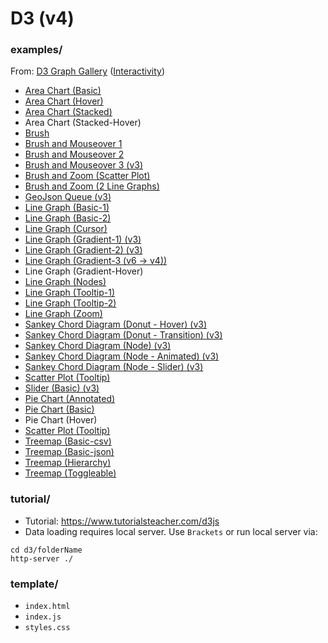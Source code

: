 # D3 (v4)

### examples/

From: [D3 Graph Gallery](https://www.d3-graph-gallery.com/index.html) ([Interactivity](https://www.d3-graph-gallery.com/interactivity.html))
- [Area Chart (Basic)](https://www.d3-graph-gallery.com/graph/area_basic.html)
- [Area Chart (Hover)](https://medium.com/@louisemoxy/create-an-accurate-tooltip-for-a-d3-area-chart-bf59783f8a2d)
- [Area Chart (Stacked)](https://www.d3-graph-gallery.com/graph/stackedarea_template.html)
- Area Chart (Stacked-Hover)
- [Brush](https://www.d3-graph-gallery.com/graph/interactivity_brush.html)
- [Brush and Mouseover 1](https://bl.ocks.org/mthh/99dc420cd7e276ecafe4ef4bf12c6927)
- [Brush and Mouseover 2](https://jsfiddle.net/gerardofurtado/5ja2ssa1/)
- [Brush and Mouseover 3 (v3)](https://stackoverflow.com/questions/38670322/d3-brushing-and-mouse-move-coexist)
- [Brush and Zoom (Scatter Plot)](https://bl.ocks.org/mbostock/f48fcdb929a620ed97877e4678ab15e6)
- [Brush and Zoom (2 Line Graphs)](https://bl.ocks.org/EfratVil/92f894ac0ba265192411e73f633a3e2f)
- [GeoJson Queue (v3)](http://bl.ocks.org/mapsam/6090056)
- [Line Graph (Basic-1)](https://www.d3-graph-gallery.com/graph/line_basic.html)
- [Line Graph (Basic-2)](https://bl.ocks.org/d3noob/402dd382a51a4f6eea487f9a35566de0)
- [Line Graph (Cursor)](https://www.d3-graph-gallery.com/graph/line_cursor.html)
- [Line Graph (Gradient-1) (v3)](https://bl.ocks.org/mbostock/3970883)
- [Line Graph (Gradient-2) (v3)](https://stackoverflow.com/questions/43635757/drawing-a-line-with-two-different-colors-using-d3)
- [Line Graph (Gradient-3 (v6 -> v4))](https://observablehq.com/@d3/variable-color-line)
- Line Graph (Gradient-Hover)
- [Line Graph (Nodes)](http://bl.ocks.org/romsson/f205420d21ced66810058d4cdf25c6dd)
- [Line Graph (Tooltip-1)](https://www.d3-graph-gallery.com/graph/connectedscatter_tooltip.html)
- [Line Graph (Tooltip-2)](https://blockbuilder.org/cse4qf/b3281253ff771535e5e29196144dfb33)
- [Line Graph (Zoom)](https://www.d3-graph-gallery.com/graph/line_brushZoom.html)
- [Sankey Chord Diagram (Donut - Hover) (v3)](http://bl.ocks.org/timvarga/8c45a928dc19a843d7ce30e45540728b)
- [Sankey Chord Diagram (Donut - Transition) (v3)](http://bl.ocks.org/databayou/c7ac49a23c275f0dd7548669595b8017)
- [Sankey Chord Diagram (Node) (v3)](http://bl.ocks.org/nitaku/a161bdb59b9dcec9a32e)
- [Sankey Chord Diagram (Node - Animated) (v3)](http://bl.ocks.org/nitaku/1adb4033d7078f7d005e)
- [Sankey Chord Diagram (Node - Slider) (v3)](http://bl.ocks.org/nitaku/a50ccec1c202731fa8f1)
- [Scatter Plot (Tooltip)](https://www.d3-graph-gallery.com/graph/scatter_tooltip.html)
- [Slider (Basic) (v3)](https://gist.github.com/shancarter/5979700#file-index-html)
- [Pie Chart (Annotated)](https://www.d3-graph-gallery.com/graph/pie_annotation.html)
- [Pie Chart (Basic)](https://www.d3-graph-gallery.com/graph/pie_basic.html)
- Pie Chart (Hover)
- [Scatter Plot (Tooltip)](https://www.d3-graph-gallery.com/graph/scatter_tooltip.html)
- [Treemap (Basic-csv)](https://www.d3-graph-gallery.com/graph/treemap_basic.html)
- [Treemap (Basic-json)](https://www.d3-graph-gallery.com/graph/treemap_json.html)
- [Treemap (Hierarchy)](https://www.d3-graph-gallery.com/graph/treemap_json.html)
- [Treemap (Toggleable)](https://bl.ocks.org/git-ashish/1913813e83ac72b1ee99c37d9e83ba78)

### tutorial/

- Tutorial: https://www.tutorialsteacher.com/d3js       
- Data loading requires local server. Use ```Brackets``` or run local server via: 
```
cd d3/folderName
http-server ./
```

### template/

- ```index.html```
- ```index.js```
- ```styles.css```
